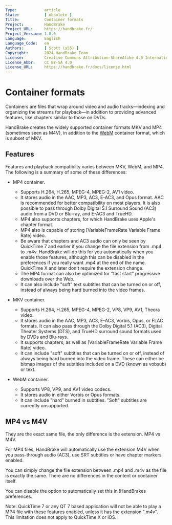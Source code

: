 ```yaml
---
Type:            article
State:           [ obsolete ]
Title:           Container formats
Project:         HandBrake
Project_URL:     https://handbrake.fr/
Project_Version: 1.8.0
Language:        English
Language_Code:   en
Authors:         [ Scott (s55) ]
Copyright:       2024 HandBrake Team
License:         Creative Commons Attribution-ShareAlike 4.0 International
License_Abbr:    CC BY-SA 4.0
License_URL:     https://handbrake.fr/docs/license.html
---
```


Container formats
=================

Containers are files that wrap around video and audio tracks—indexing and organizing the streams for playback—in addition to providing advanced features, like chapters similar to those on DVDs.

HandBrake creates the widely supported container formats MKV and MP4 (sometimes seen as M4V), in addition to the [WebM](https://www.webmproject.org/) container format, which is subset of MKV.

## Features 

Features and playback compatiblity varies between MKV, WebM, and MP4. The following is a summary of some of these differences:

- MP4 container.
  - Supports H.264, H.265, MPEG-4, MPEG-2, AV1 video.
  - It stores audio in the AAC, MP3, AC3, E-AC3, and Opus format. AAC is recommended for better compatibility on most players. It is also possible to pass through Dolby Digital 5.1 Surround Sound (AC3) audio from a DVD or Blu-ray, and E-AC3 and TrueHD.
  - MP4 also supports chapters, for which HandBrake uses Apple's chapter format. 
  - MP4 also is capable of storing [VariableFrameRate Variable Frame Rate] video. 
  - Be aware that chapters and AC3 audio can only be seen by QuickTime 7 and earlier if you change the file extension from .mp4 to .m4v. HandBrake will do this for you automatically when you enable those features, although this can be disabled in the preferences if you really want .mp4 at the end of the name. QuickTime X and later don't require the extension change.
  - The MP4 format can also be optimized for "fast start" progressive downloads over the Web.
  - It can also include "soft" text subtitles that can be turned on or off, instead of always being hard burned into the video frames.
   
- MKV container.
  - Supports H.264, H.265, MPEG-4, MPEG-2, VP8, VP9, AV1, Theora video.
  - It stores audio in the AAC, MP3, AC3, E-AC3, Vorbis, Opus, or FLAC formats. It can also pass through the Dolby Digital 5.1 (AC3), Digital Theater Systems (DTS), and TrueHD surround sound formats used by DVDs and Blu-rays.
  - It supports chapters, as well as [VariableFrameRate Variable Frame Rate] video. 
  - It can include "soft" subtitles that can be turned on or off, instead of always being hard burned into the video frame. These can either be bitmap images of the subtitles included on a DVD (known as vobsub) or text.

- WebM container.
  - Supports VP8, VP9, and AV1 video codecs.
  - It stores audio in either Vorbis or Opus formats.
  - It can include "hard" burned in subtitles. "Soft" subtitles are currently unsupported.

## MP4 vs M4V

They are the exact same file, the only difference is the extension. MP4 vs M4V.

For MP4 files, HandBrake will automatically use the extension M4V when you pass-through audio (AC3), use SRT subtitles or have chapter markers enabled.

You can simply change the file extension between .mp4 and .m4v as the file is exactly the same. There are no differences in the content or container itself.

You can disable the option to automatically set this in !HandBrakes preferences.

Note: QuickTime 7 or any QT 7 based application will not be able to play a MP4 file with these features enabled, unless it has the extension ".m4v". This limitation does not apply to QuickTime X or iOS.
